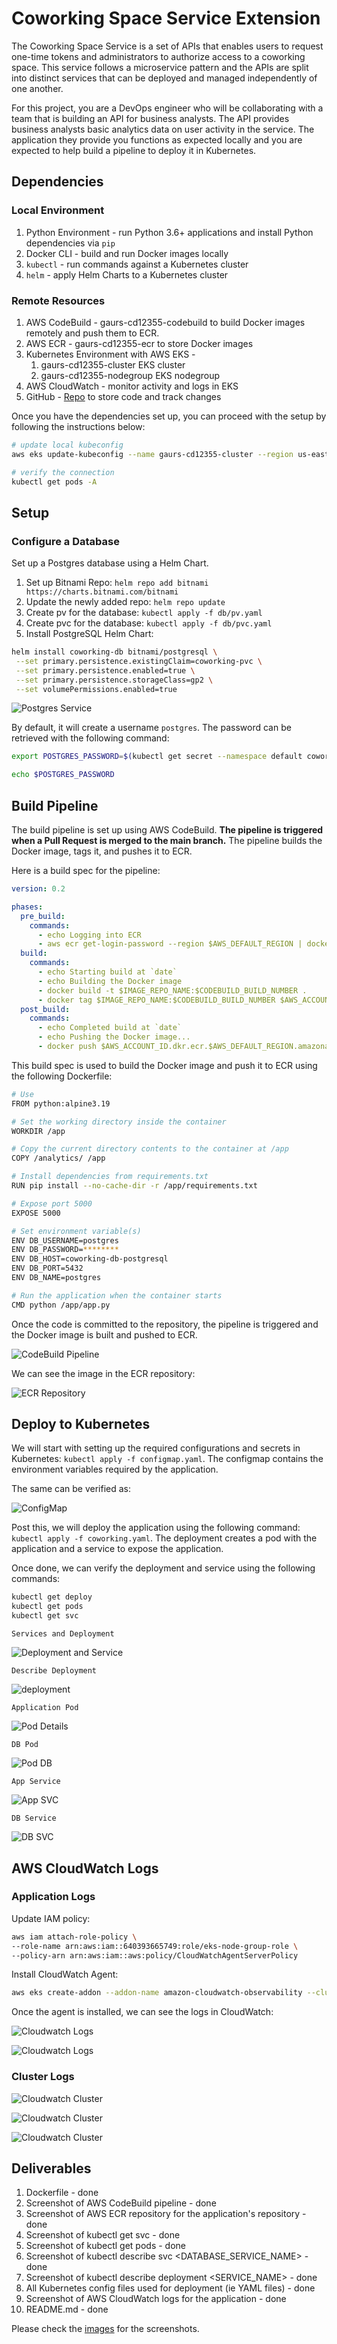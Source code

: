 # Coworking Space Service Extension
The Coworking Space Service is a set of APIs that enables users to request one-time tokens and administrators to authorize access to a coworking space. This service follows a microservice pattern and the APIs are split into distinct services that can be deployed and managed independently of one another.

For this project, you are a DevOps engineer who will be collaborating with a team that is building an API for business analysts. The API provides business analysts basic analytics data on user activity in the service. The application they provide you functions as expected locally and you are expected to help build a pipeline to deploy it in Kubernetes.

## Dependencies

### Local Environment

1. Python Environment - run Python 3.6+ applications and install Python dependencies via `pip`
2. Docker CLI - build and run Docker images locally
3. `kubectl` - run commands against a Kubernetes cluster
4. `helm` - apply Helm Charts to a Kubernetes cluster

### Remote Resources

1. AWS CodeBuild - gaurs-cd12355-codebuild to build Docker images remotely and push them to ECR.
2. AWS ECR - gaurs-cd12355-ecr to store Docker images
3. Kubernetes Environment with AWS EKS -
   1. gaurs-cd12355-cluster EKS cluster
   2. gaurs-cd12355-nodegroup EKS nodegroup
4. AWS CloudWatch - monitor activity and logs in EKS
5. GitHub - [Repo](https://github.com/gaurscode/cd12355-microservices-aws-kubernetes-project-starter) to store code and track changes

Once you have the dependencies set up, you can proceed with the setup by following the instructions below:

```bash
# update local kubeconfig
aws eks update-kubeconfig --name gaurs-cd12355-cluster --region us-east-1 --kubeconfig ~/.kube/config

# verify the connection
kubectl get pods -A
```

## Setup

### Configure a Database

Set up a Postgres database using a Helm Chart.

1. Set up Bitnami Repo: `helm repo add bitnami https://charts.bitnami.com/bitnami`
2. Update the newly added repo: `helm repo update`
3. Create pv for the database: `kubectl apply -f db/pv.yaml`
4. Create pvc for the database: `kubectl apply -f db/pvc.yaml`
5. Install PostgreSQL Helm Chart:

```sh
helm install coworking-db bitnami/postgresql \
 --set primary.persistence.existingClaim=coworking-pvc \
 --set primary.persistence.enabled=true \
 --set primary.persistence.storageClass=gp2 \
 --set volumePermissions.enabled=true
```

![Postgres Service](./images/db-services.png)

By default, it will create a username `postgres`. The password can be retrieved with the following command:

```bash
export POSTGRES_PASSWORD=$(kubectl get secret --namespace default coworking-db-postgresql -o jsonpath="{.data.postgres-password}" | base64 -d)

echo $POSTGRES_PASSWORD
```

## Build Pipeline

The build pipeline is set up using AWS CodeBuild. **The pipeline is triggered when a Pull Request is merged to the main branch.** The pipeline builds the Docker image, tags it, and pushes it to ECR.

Here is a build spec for the pipeline:

```yaml
version: 0.2

phases:
  pre_build:
    commands:
      - echo Logging into ECR
      - aws ecr get-login-password --region $AWS_DEFAULT_REGION | docker login --username AWS --password-stdin $AWS_ACCOUNT_ID.dkr.ecr.$AWS_DEFAULT_REGION.amazonaws.com
  build:
    commands:
      - echo Starting build at `date`
      - echo Building the Docker image          
      - docker build -t $IMAGE_REPO_NAME:$CODEBUILD_BUILD_NUMBER .
      - docker tag $IMAGE_REPO_NAME:$CODEBUILD_BUILD_NUMBER $AWS_ACCOUNT_ID.dkr.ecr.$AWS_DEFAULT_REGION.amazonaws.com/$IMAGE_REPO_NAME:$CODEBUILD_BUILD_NUMBER      
  post_build:
    commands:
      - echo Completed build at `date`
      - echo Pushing the Docker image...
      - docker push $AWS_ACCOUNT_ID.dkr.ecr.$AWS_DEFAULT_REGION.amazonaws.com/$IMAGE_REPO_NAME:$CODEBUILD_BUILD_NUMBER
```

This build spec is used to build the Docker image and push it to ECR using the following Dockerfile:

```bash
# Use 
FROM python:alpine3.19

# Set the working directory inside the container
WORKDIR /app

# Copy the current directory contents to the container at /app
COPY /analytics/ /app

# Install dependencies from requirements.txt
RUN pip install --no-cache-dir -r /app/requirements.txt

# Expose port 5000
EXPOSE 5000

# Set environment variable(s)
ENV DB_USERNAME=postgres
ENV DB_PASSWORD=********
ENV DB_HOST=coworking-db-postgresql
ENV DB_PORT=5432
ENV DB_NAME=postgres

# Run the application when the container starts
CMD python /app/app.py
```

Once the code is committed to the repository, the pipeline is triggered and the Docker image is built and pushed to ECR.

![CodeBuild Pipeline](./images/build-pipeline.png)

We can see the image in the ECR repository:

![ECR Repository](./images/ecr-image.png)

## Deploy to Kubernetes

We will start with setting up the required configurations and secrets in Kubernetes: `kubectl apply -f configmap.yaml`. The configmap contains the environment variables required by the application.

The same can be verified as:

![ConfigMap](./images/config-and-secrets.png)

Post this, we will deploy the application using the following command: `kubectl apply -f coworking.yaml`. The deployment creates a pod with the application and a service to expose the application.

Once done, we can verify the deployment and service using the following commands:

```bash
kubectl get deploy
kubectl get pods
kubectl get svc
```

`Services and Deployment`

![Deployment and Service](./images/svc-and-deploy.png)

`Describe Deployment`

![deployment](./images/describe-deploy.png)

`Application Pod`

![Pod Details](./images/app-pod.png)

`DB Pod`

![Pod DB](./images/db-pod.png)

`App Service`

![App SVC](./images/app-svc.png)

`DB Service`

![DB SVC](./images/db-svc.png)

## AWS CloudWatch Logs

### Application Logs

Update IAM policy:

```sh
aws iam attach-role-policy \
--role-name arn:aws:iam::640393665749:role/eks-node-group-role \
--policy-arn arn:aws:iam::aws:policy/CloudWatchAgentServerPolicy
```

Install CloudWatch Agent:

```sh
aws eks create-addon --addon-name amazon-cloudwatch-observability --cluster-name gaurs-cd12355-cluster
```

Once the agent is installed, we can see the logs in CloudWatch:

![Cloudwatch Logs](./images/cloud-app-logs-1.png)

![Cloudwatch Logs](./images/cloud-app-logs-2.png)

### Cluster Logs

![Cloudwatch Cluster](./images/cloudwatch-1.png)

![Cloudwatch Cluster](./images/cloudwatch-2.png)

![Cloudwatch Cluster](./images/cloudwatch-3.png)

## Deliverables

1. Dockerfile - done
2. Screenshot of AWS CodeBuild pipeline - done
3. Screenshot of AWS ECR repository for the application's repository - done
4. Screenshot of kubectl get svc - done
5. Screenshot of kubectl get pods - done
6. Screenshot of kubectl describe svc <DATABASE_SERVICE_NAME> - done
7. Screenshot of kubectl describe deployment <SERVICE_NAME> - done
8. All Kubernetes config files used for deployment (ie YAML files) - done
9. Screenshot of AWS CloudWatch logs for the application - done
10. README.md - done

Please check the [images](./images/) for the screenshots.
